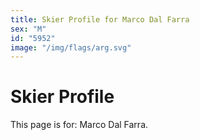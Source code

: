 ```yaml
---
title: Skier Profile for Marco Dal Farra
sex: "M"
id: "5952"
image: "/img/flags/arg.svg" 
---
```


# Skier Profile

This page is for: Marco Dal Farra.
    